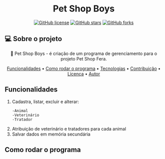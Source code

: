 <h1 align="center">Pet Shop Boys</h1>
<p align="center">
  <a href="https://github.com/lucasilvas2/projeto-petfera/blob/main/LICENSE"><img alt="GitHub license" src="https://img.shields.io/github/license/lucasilvas2/projeto-petfera"></a>
  <a href="https://github.com/lucasilvas2/projeto-petfera/stargazers"><img alt="GitHub stars" src="https://img.shields.io/github/stars/lucasilvas2/projeto-petfera"></a>  
  <a href="https://github.com/lucasilvas2/projeto-petfera/network"><img alt="GitHub forks" src="https://img.shields.io/github/forks/lucasilvas2/projeto-petfera"></a>
</p>
<p aling="center"> 
</p>

## 💻 Sobre o projeto
<p align="center"> 🐾 Pet Shop Boys - é criação de um programa de gerenciamento para o projeto Pet Shop Fera.</p>

<p align="center">
 <a href="#funcionalidades">Funcionalidades</a> •
 <a href="#como-rodar-o-programa">Como rodar o programa</a> • 
 <a href="#tecnologias">Tecnologias</a> • 
 <a href="#contribuicao">Contribuição</a> • 
 <a href="#licenc-a">Licença</a> • 
 <a href="#autor">Autor</a>
</p>

## Funcionalidades
<ol>
  <li>Cadastra, listar, excluir e alterar:</li> 
  
    -Animal
    -Veterinário
    -Tratador
  <li>Atribuição de veterinário e tratadores para cada animal</li>
  <li>Salvar dados em memória secundária</li>
</ol>
  
 ## Como rodar o programa
